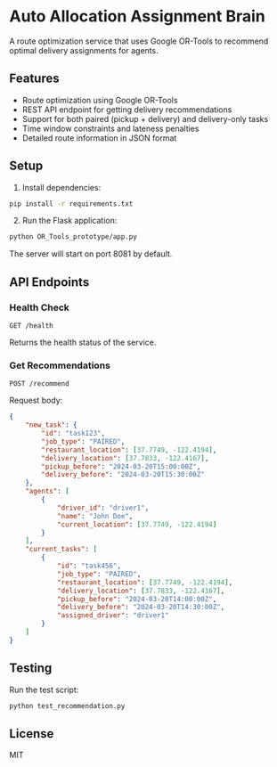 # Auto Allocation Assignment Brain

A route optimization service that uses Google OR-Tools to recommend optimal delivery assignments for agents.

## Features

- Route optimization using Google OR-Tools
- REST API endpoint for getting delivery recommendations
- Support for both paired (pickup + delivery) and delivery-only tasks
- Time window constraints and lateness penalties
- Detailed route information in JSON format

## Setup

1. Install dependencies:
```bash
pip install -r requirements.txt
```

2. Run the Flask application:
```bash
python OR_Tools_prototype/app.py
```

The server will start on port 8081 by default.

## API Endpoints

### Health Check
```
GET /health
```
Returns the health status of the service.

### Get Recommendations
```
POST /recommend
```
Request body:
```json
{
    "new_task": {
        "id": "task123",
        "job_type": "PAIRED",
        "restaurant_location": [37.7749, -122.4194],
        "delivery_location": [37.7833, -122.4167],
        "pickup_before": "2024-03-20T15:00:00Z",
        "delivery_before": "2024-03-20T15:30:00Z"
    },
    "agents": [
        {
            "driver_id": "driver1",
            "name": "John Doe",
            "current_location": [37.7749, -122.4194]
        }
    ],
    "current_tasks": [
        {
            "id": "task456",
            "job_type": "PAIRED",
            "restaurant_location": [37.7749, -122.4194],
            "delivery_location": [37.7833, -122.4167],
            "pickup_before": "2024-03-20T14:00:00Z",
            "delivery_before": "2024-03-20T14:30:00Z",
            "assigned_driver": "driver1"
        }
    ]
}
```

## Testing

Run the test script:
```bash
python test_recommendation.py
```

## License

MIT 